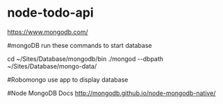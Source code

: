 # node-todo-api

https://www.mongodb.com/


#mongoDB
run these commands to start database

cd ~/Sites/Database/mongodb/bin
./mongod --dbpath ~/Sites/Database/mongo-data/


#Robomongo
use app to display database


#Node MongoDB Docs
http://mongodb.github.io/node-mongodb-native/
